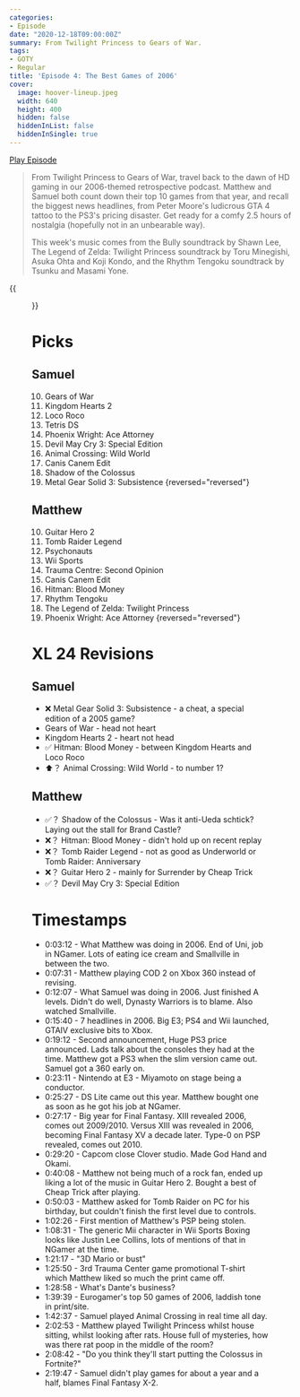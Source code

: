 ```yaml
---
categories:
- Episode
date: "2020-12-18T09:00:00Z"
summary: From Twilight Princess to Gears of War.
tags:
- GOTY
- Regular
title: 'Episode 4: The Best Games of 2006'
cover: 
  image: hoover-lineup.jpeg
  width: 640
  height: 400
  hidden: false
  hiddenInList: false
  hiddenInSingle: true
---
```


[Play Episode](https://shows.acast.com/the-back-page-a-video-games-podcast/episodes/6249ec71be92a6001320e9d6)
> From Twilight Princess to Gears of War, travel back to the dawn of HD gaming in our 2006-themed retrospective podcast. Matthew and Samuel both count down their top 10 games from that year, and recall the biggest news headlines, from Peter Moore's ludicrous GTA 4 tattoo to the PS3's pricing disaster. Get ready for a comfy 2.5 hours of nostalgia (hopefully not in an unbearable way).
>
> This week's music comes from the Bully soundtrack by Shawn Lee, The Legend of Zelda: Twilight Princess soundtrack by Toru Minegishi, Asuka Ohta and Koji Kondo, and the Rhythm Tengoku soundtrack by Tsunku and Masami Yone.

{{<figure 
    src="hoover-lineup.jpeg" 
    caption="Image Credit: NaesLyn" 
    alt="Hoover Lineup">}}

# Picks

## Samuel

10. Gears of War
9. Kingdom Hearts 2
8. Loco Roco
7. Tetris DS
6. Phoenix Wright: Ace Attorney
5. Devil May Cry 3: Special Edition
4. Animal Crossing: Wild World
3. Canis Canem Edit
2. Shadow of the Colossus
1. Metal Gear Solid 3: Subsistence
{reversed="reversed"}

## Matthew

10. Guitar Hero 2
9. Tomb Raider Legend
8. Psychonauts
7. Wii Sports
6. Trauma Centre: Second Opinion
5. Canis Canem Edit
4. Hitman: Blood Money
3. Rhythm Tengoku
2. The Legend of Zelda: Twilight Princess
1. Phoenix Wright: Ace Attorney
{reversed="reversed"}

# XL 24 Revisions

## Samuel
- ❌ Metal Gear Solid 3: Subsistence - a cheat, a special edition of a 2005 game?
- Gears of War - head not heart
- Kingdom Hearts 2 - heart not head
- ✅ Hitman: Blood Money - between Kingdom Hearts and Loco Roco
- ⬆️？ Animal Crossing: Wild World - to number 1?

## Matthew
- ✅？ Shadow of the Colossus - Was it anti-Ueda schtick? Laying out the stall for Brand Castle?
- ❌？ Hitman: Blood Money - didn't hold up on recent replay
- ❌？ Tomb Raider Legend - not as good as Underworld or Tomb Raider: Anniversary
- ❌？ Guitar Hero 2 - mainly for Surrender by Cheap Trick
- ✅？ Devil May Cry 3: Special Edition

# Timestamps

- 0:03:12 - What Matthew was doing in 2006. End of Uni, job in NGamer. Lots of eating ice cream and Smallville in between the two.
- 0:07:31 - Matthew playing COD 2 on Xbox 360 instead of revising.
- 0:12:07 - What Samuel was doing in 2006. Just finished A levels. Didn't do well,  Dynasty Warriors is to blame. Also watched Smallville.
- 0:15:40 - 7 headlines in 2006. Big E3; PS4 and Wii launched, GTAIV exclusive bits to Xbox.
- 0:19:12 - Second announcement, Huge PS3 price announced. Lads talk about the consoles they had at the time. Matthew got a PS3 when the slim version came out. Samuel got a 360 early on.
- 0:23:11 - Nintendo at E3 - Miyamoto on stage being a conductor.
- 0:25:27 - DS Lite came out this year. Matthew bought one as soon as he got his job at NGamer.
- 0:27:17 - Big year for Final Fantasy. XIII revealed 2006, comes out 2009/2010. Versus XIII was revealed in 2006, becoming Final Fantasy XV a decade later. Type-0 on PSP revealed, comes out 2010.
- 0:29:20 - Capcom close Clover studio. Made God Hand and Okami.
- 0:40:08 - Matthew not being much of a rock fan, ended up liking a lot of the music in Guitar Hero 2. Bought a best of Cheap Trick after playing.
- 0:50:03 - Matthew asked for Tomb Raider on PC for his birthday, but couldn't finish the first level due to controls.
- 1:02:26 - First mention of Matthew's PSP being stolen.
- 1:08:31 - The generic Mii character in Wii Sports Boxing looks like Justin Lee Collins, lots of mentions of that in NGamer at the time.
- 1:21:17 - "3D Mario or bust"
- 1:25:50 - 3rd Trauma Center game promotional T-shirt which Matthew liked so much the print came off.
- 1:28:58 - What's Dante's business?
- 1:39:39 - Eurogamer's top 50 games of 2006, laddish tone in print/site.
- 1:42:37 - Samuel played Animal Crossing in real time all day.
- 2:02:53 - Matthew played Twilight Princess whilst house sitting, whilst looking after rats. House full of mysteries, how was there rat poop in the middle of the room?
- 2:08:42 - "Do you think they'll start putting the Colossus in Fortnite?"
- 2:19:47 - Samuel didn't play games for about a year and a half, blames Final Fantasy X-2. 
